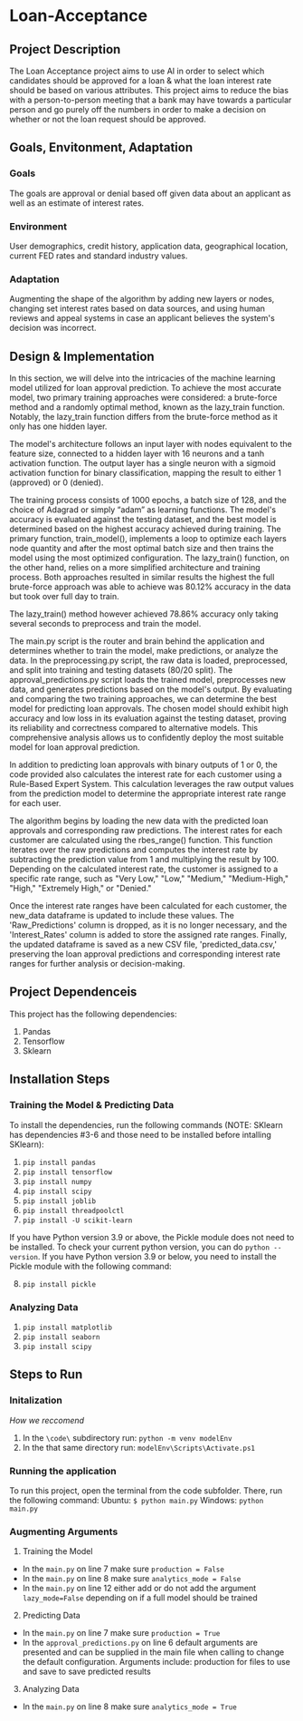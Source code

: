 # Loan-Acceptance

## Project Description 
The Loan Acceptance project aims to use AI in order to select which candidates should be approved for a loan & what the loan interest rate should be based on various attributes. This project aims to reduce the bias with a person-to-person meeting that a bank may have towards a particular person and go purely off the numbers in order to make a decision on whether or not the loan request should be approved. 

## Goals, Envitonment, Adaptation
### Goals
The goals are approval or denial based off given data about an applicant as well as an estimate of interest rates.

### Environment
User demographics, credit history, application data, geographical location, current FED rates and standard industry values. 

### Adaptation
Augmenting the shape of the algorithm by adding new layers or nodes, changing set interest rates based on data sources, and using human reviews and appeal systems in case an applicant believes the system's decision was incorrect. 

## Design & Implementation
In this section, we will delve into the intricacies of the machine learning model utilized for loan approval prediction. To achieve the most accurate model, two primary training approaches were considered: a brute-force method and a randomly optimal method, known as the lazy_train function. Notably, the lazy_train function differs from the brute-force method as it only has one hidden layer.  

The model's architecture follows an input layer with nodes equivalent to the feature size, connected to a hidden layer with 16 neurons and a tanh activation function. The output layer has a single neuron with a sigmoid activation function for binary classification, mapping the result to either 1 (approved) or 0 (denied).  

The training process consists of 1000 epochs, a batch size of 128, and the choice of Adagrad or simply “adam” as learning functions. The model's accuracy is evaluated against the testing dataset, and the best model is determined based on the highest accuracy achieved during training. The primary function, train_model(), implements a loop to optimize each layers node quantity and after the most optimal batch size and then trains the model using the most optimized configuration. The lazy_train() function, on the other hand, relies on a more simplified architecture and training process. Both approaches resulted in similar results the highest the full brute-force approach was able to achieve was 80.12% accuracy in the data but took over full day to train. 

 The lazy_train() method however achieved 78.86% accuracy only taking several seconds to preprocess and train the model.  

The main.py script is the router and brain behind the application and determines whether to train the model, make predictions, or analyze the data. In the preprocessing.py script, the raw data is loaded, preprocessed, and split into training and testing datasets (80/20 split). The approval_predictions.py script loads the trained model, preprocesses new data, and generates predictions based on the model's output. By evaluating and comparing the two training approaches, we can determine the best model for predicting loan approvals. The chosen model should exhibit high accuracy and low loss in its evaluation against the testing dataset, proving its reliability and correctness compared to alternative models. This comprehensive analysis allows us to confidently deploy the most suitable model for loan approval prediction. 

In addition to predicting loan approvals with binary outputs of 1 or 0, the code provided also calculates the interest rate for each customer using a Rule-Based Expert System. This calculation leverages the raw output values from the prediction model to determine the appropriate interest rate range for each user.  

The algorithm begins by loading the new data with the predicted loan approvals and corresponding raw predictions. The interest rates for each customer are calculated using the rbes_range() function. This function iterates over the raw predictions and computes the interest rate by subtracting the prediction value from 1 and multiplying the result by 100. Depending on the calculated interest rate, the customer is assigned to a specific rate range, such as "Very Low," "Low," "Medium," "Medium-High," "High," "Extremely High," or "Denied."  

Once the interest rate ranges have been calculated for each customer, the new_data dataframe is updated to include these values. The 'Raw_Predictions' column is dropped, as it is no longer necessary, and the 'Interest_Rates' column is added to store the assigned rate ranges. Finally, the updated dataframe is saved as a new CSV file, 'predicted_data.csv,' preserving the loan approval predictions and corresponding interest rate ranges for further analysis or decision-making.  

## Project Dependenceis 
This project has the following dependencies: 
1. Pandas
2. Tensorflow
3. Sklearn

## Installation Steps

### Training the Model & Predicting Data ###
To install the dependencies, run the following commands (NOTE: SKlearn has dependencies #3-6 and those need to be installed before intalling SKlearn): 
1. ``pip install pandas``
2. ``pip install tensorflow`` 
3. ``pip install numpy``
4. ``pip install scipy``
5. ``pip install joblib``
6. ``pip install threadpoolctl``
7. ``pip install -U scikit-learn``

If you have Python version 3.9 or above, the Pickle module does not need to be installed. To check your current python version, you can do ``python --version``. If you have Python version 3.9 or below, you need to install the Pickle module with the following command: 

8. ``pip install pickle``

### Analyzing Data ### 
1. ``pip install matplotlib``
2. ``pip install seaborn`` 
3. ``pip install scipy``

## Steps to Run 

### Initalization ###

*How we reccomend*
1. In the ``\code\`` subdirectory run: ``python -m venv modelEnv``
2. In the that same directory run: ``modelEnv\Scripts\Activate.ps1``

### Running the application ###
To run this project, open the terminal from the code subfolder. There, run the following command: 
Ubuntu: ``$ python main.py``
Windows: ``python main.py``

### Augmenting Arguments ###

1. Training the Model
  * In the ``main.py`` on line 7 make sure ``production = False``
  * In the ``main.py`` on line 8 make sure ``analytics_mode = False``
  * In the ``main.py`` on line 12 either add or do not add the argument ``lazy_mode=False`` depending on if a full model should be trained
2. Predicting Data
  * In the ``main.py`` on line 7 make sure ``production = True``
  * In the ``approval_predictions.py`` on line 6 default arguments are presented and can be supplied in the main file when calling to change the default configuration. Arguments include: production for files to use and save to save predicted results
3. Analyzing Data
  * In the ``main.py`` on line 8 make sure ``analytics_mode = True``

